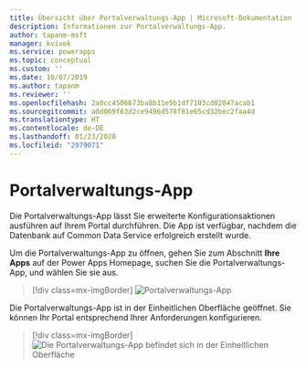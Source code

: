 ```yaml
---
title: Übersicht über Portalverwaltungs-App | Microsoft-Dokumentation
description: Informationen zur Portalverwaltungs-App.
author: tapanm-msft
manager: kvivek
ms.service: powerapps
ms.topic: conceptual
ms.custom: ''
ms.date: 10/07/2019
ms.author: tapanm
ms.reviewer: ''
ms.openlocfilehash: 2a0cc4506673ba8b11e5b1df7103cd02047acab1
ms.sourcegitcommit: a0d069f63d2ce9496d578f81e65cd32bec2faa4d
ms.translationtype: HT
ms.contentlocale: de-DE
ms.lasthandoff: 01/23/2020
ms.locfileid: "2979071"
---
```

# <a name="portal-management-app"></a>Portalverwaltungs-App

Die Portalverwaltungs-App lässt Sie erweiterte Konfigurationsaktionen ausführen auf Ihrem Portal durchführen. Die App ist verfügbar, nachdem die Datenbank auf Common Data Service erfolgreich erstellt wurde.

Um die Portalverwaltungs-App zu öffnen, gehen Sie zum Abschnitt **Ihre Apps** auf der Power Apps Homepage, suchen Sie die Portalverwaltungs-App, und wählen Sie sie aus.

> [!div class=mx-imgBorder]
> ![Portalverwaltungs-App](../media/portal-mgmt.png "Portalverwaltungs-App")

Die Portalverwaltungs-App ist in der Einheitlichen Oberfläche geöffnet. Sie können Ihr Portal entsprechend Ihrer Anforderungen konfigurieren.

> [!div class=mx-imgBorder]
> ![Die Portalverwaltungs-App befindet sich in der Einheitlichen Oberfläche](../media/portal-mgmt-unified-interface.png "Die Portalverwaltungs-App befindet sich in der Einheitlichen Oberfläche")
  